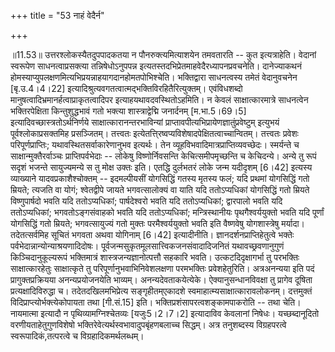 +++
title = "53 नाहं वेदैर्न"

+++
  
  
॥11.53॥ उत्तरश्लोकस्यैतदुपपादकतया न पौनरुक्त्यमित्याशयेन तमवतारति --
कुत इत्यत्राहेति। वेदानां स्वरूपेण साधनत्वाप्रसक्त्या तन्निषेधोऽनुपपन्न
इत्यतस्तदभिप्रेतमाहवेदैरध्यापनप्रवचनेति। दानेज्याकथनं
होमस्याप्युपलक्षणमित्यभिप्रयन्नाहयागदानहोमतपोभिश्चेति। भक्तिद्वारा
साधनत्वस्य तमेतं वेदानुवचनेन \[बृ.उ.4।4।22\]
इत्यादिश्रुत्यवगतत्वात्मद्भक्तिविरहितैरित्युक्तम्। एवंविधशब्दो
मानुषत्वादिभ्रमानर्हत्वाप्राकृतत्वादिपर इत्याहयथावदवस्थितोऽहमिति। न
केवलं साक्षात्कारमात्रे साधनत्वेन भक्तिरपेक्षिता किन्तुशुद्धभावं गतो
भक्त्या शास्त्राद्वेद्मि जनार्दनम् \[म.भा.5।69।5\]
इत्यादिवच्छास्त्रतोऽर्थनिर्णये साक्षात्कारानन्तरभाविन्यां
प्राप्तावपीत्यभिप्रायेणज्ञातुंप्रवेष्टुम् इत्युभयं पूर्वश्लोकाप्रसक्तमिह
प्रसञ्जितम्। तत्त्वतः इत्येतत्ति्रष्वप्यविशेषादपेक्षितत्वाच्चान्वितम्।
तत्त्वतः प्रवेशः परिपूर्णप्राप्तिः; यथावस्थितसर्वाकारेणानुभव इत्यर्थः।
तेन व्यूहविभवादिमात्रप्राप्तिव्यवच्छेदः। स्मर्यन्ते च
साक्षान्मुक्तैरर्वाञ्चः प्राप्तिपर्वभेदाः -- लोकेषु विष्णोर्निवसन्ति
केचित्समीपमृच्छन्ति च केचिदन्ये। अन्ये तु रूपं सदृशं भजन्ते सायुज्यमन्ये
स तु मोक्ष उक्तः इति। एतद्धि दुर्लभतरं लोके जन्म यदीदृशम् \[6।42\]
इत्यस्य व्याख्याने यादवप्रकाशैश्चोक्तम् -- इदमल्पीयसीं योगसिद्धिं गतस्य
मृतस्य फलं; यदि प्रथमां योगसिद्धिं गतो म्रियते; त्यजति वा योगं;
श्वेतद्वीपे जायते भगवत्सालोक्यं वा याति यदि ततोऽप्यधिकां योगसिद्धिं गतो
म्रियते विष्णुपार्षदो भवति यदि ततोऽप्यधिकां; पार्षदेश्वरो भवति यदि
ततोऽप्यधिकां; द्वारपालो भवति यदि ततोऽप्यधिकां; भगवतोऽङ्गसंवाहको भवति यदि
ततोऽप्यधिकां; मन्त्रिस्थानीयः पृथगैश्वर्ययुक्तो भवति यदि पूर्णां
योगसिद्धिं गतो म्रियते; भगवत्सायुज्यं गतो मुक्तः परमैश्वर्ययुक्तो भवति
इति वैष्णवेषु योगशास्त्रेषु मर्यादा। तदेतत्सर्वमिह सूचितं भगवता अथवा
योगिनाम् \[6।42\] इत्यादीनीति। ज्ञानदर्शनप्राप्तिहेतुत्वे भक्तेः
पर्वभेदान्नान्योन्याश्रयणादिदोषः।
पूर्वजन्मसुकृतमूलसात्त्विकजनसंवादादिजनितं यथावच्छ्रवणानुगुणं
किञ्चिदानुकूल्यरूपं भक्तिमात्रं शास्त्रजन्यज्ञानोत्पत्तौ सहकारि भवति।
उत्कटदिदृक्षागर्भा तु परभक्तिः साक्षात्कारहेतुः साक्षात्कृते तु
परिपूर्णानुभवाभिनिवेशलक्षणा परमभक्तिः प्रवेशहेतुरिति। अत्रअनन्यया इति
पदं प्रागुक्तप्रक्रियया अनन्यप्रयोजनयेति भाव्यम्। अनन्यदेवताकयेत्येके।
ऐक्यानुसन्धानविवक्षा तु प्रागेव दूषिता प्रत्यक्षादिविरुद्धा च।
तदेतदखिलमभिप्रेत्य सङ्गृहीतम्एकादशे स्वमाहात्म्यसाक्षात्कारावलोकनम्।
दत्तमुक्तं विदिप्राप्त्योर्भक्त्येकोपायता तथा \[गी.सं.15\] इति।
भक्तिप्रशंसापरत्वशङ्कामपाकरोति -- तथा चेति। नायमात्मा इत्यादौ न
पृथिव्यामग्निश्चेतव्यः \[यजुः5।2।7।2\] इत्यादाविव केवलानां निषेधः।
यच्छब्दानूदितो वरणीयताहेतुगुणविशेषो भक्तिरेवेत्यर्थस्वभावादुपबृंहणबलाच्च
सिद्धम्। अत्र तनुशब्दस्य विग्रहपरत्वे स्वरूपादिकं,तत्परत्वे च
विग्रहादिकमर्थलब्धम्।
